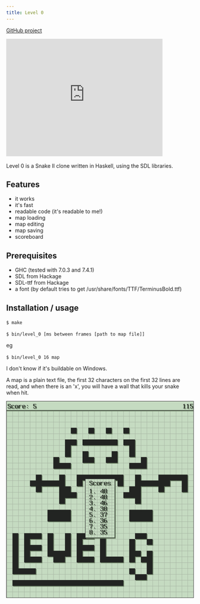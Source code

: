 ```yaml
---
title: Level 0
---
```


[GitHub project](https://github.com/mikeplus64/Level-0)

<iframe class="centre" width="420" height="315" src="http://www.youtube.com/embed/mJeEqRwLXsA" frameborder="0" allowfullscreen></iframe>

Level 0 is a Snake II clone written in Haskell, using the SDL libraries.

## Features
* it works
* it's fast
* readable code (it's readable to me!)
* map loading
* map editing
* map saving
* scoreboard

## Prerequisites
* GHC (tested with 7.0.3 and 7.4.1)
* SDL from Hackage
* SDL-ttf from Hackage
* a font (by default tries to get /usr/share/fonts/TTF/TerminusBold.ttf)

## Installation / usage
`$ make`

`$ bin/level_0 [ms between frames [path to map file]]`

eg

`$ bin/level_0 16 map`

I don't know if it's buildable on Windows.

A map is a plain text file, the first 32 characters on the first 32 lines are read, and when there is an 'x', you will have a wall that kills your snake when hit.

<img class="centre" src="/images/snake_intro.png">
